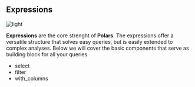 
## Expressions
![light](https://user-images.githubusercontent.com/12748752/212648973-a46457e4-8150-42e8-929a-e422a9ed5962.png)

**Expressions** are the core strenght of **Polars**. The expressions offer a versatile structure that solves easy queries, but is easily extended to complex analyses. Below we will cover the basic components that serve as building block for all your queries.

* select
* filter
* with_columns
